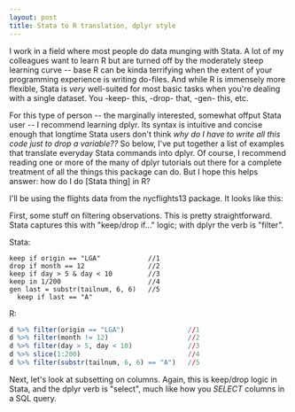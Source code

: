 ```yaml
--- 
layout: post 
title: Stata to R translation, dplyr style 
---
```


I work in a field where most people do data munging with Stata. A lot of my colleagues want to learn R but are turned off by the moderately steep learning curve -- base R can be kinda terrifying when the extent of your programming experience is writing do-files. And while R is immensely more flexible, Stata is *very* well-suited for most basic tasks when you're dealing with a single dataset. You -keep- this, -drop- that, -gen- this, etc.

For this type of person -- the marginally interested, somewhat offput Stata user -- I recommend learning dplyr. Its syntax is intuitive and concise enough that longtime Stata users don't think *why do I have to write all this code just to drop a variable??* So below, I've put together a list of examples that translate everyday Stata commands into dplyr. Of course, I recommend reading one or more of the many of dplyr tutorials out there for a complete treatment of all the things this package can do. But I hope this helps answer: how do I do [Stata thing] in R?

I'll be using the flights data from the nycflights13 package. It looks like this:



First, some stuff on filtering observations. This is pretty straightforward. Stata captures this with "keep/drop if..." logic; with dplyr the verb is "filter".

Stata:
```
keep if origin == "LGA"            //1
drop if month == 12                //2
keep if day > 5 & day < 10         //3
keep in 1/200                      //4
gen last = substr(tailnum, 6, 6)   //5
  keep if last == "A"  
```

R:
```R
d %>% filter(origin == "LGA")                //1
d %>% filter(month != 12)                    //2
d %>% filter(day > 5, day < 10)              //3
d %>% slice(1:200)                           //4
d %>% filter(substr(tailnum, 6, 6) == "A")   //5
```


Next, let's look at subsetting on columns. Again, this is keep/drop logic in Stata, and the dplyr verb is "select", much like how you *SELECT* columns in a SQL query.


